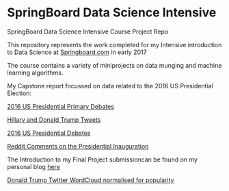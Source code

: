 # SpringBoard Data Science Intensive
SpringBoard Data Science Intensive Course Project Repo

This repository represents the work completed for my Intensive introduction to Data Science at [Springboard.com](https://www.springboard.com) in early 2017

The course contains a variety of miniprojects on data munging and machine learning algorithms.

My Capstone report focussed on data related to the 2016 US Presidential Election:

[2016 US Presidential Primary Debates](https://www.kaggle.com/kinguistics/2016-us-presidential-primary-debates)

[Hillary and Donald Trump Tweets](https://www.kaggle.com/benhamner/clinton-trump-tweets)

[2016 US Presidential Debates](https://www.kaggle.com/mrisdal/2016-us-presidential-debates)

[Reddit Comments on the Presidential Inauguration](https://www.kaggle.com/amalinow/reddit-comments-on-presidential-inauguration)

The Introduction to my Final Project submissioncan be found on my personal blog [here](https://www.patrickmockridge.com/2017/06/02/springboard-data-science-intensive-introduction/)

[Donald Trump Twitter WordCloud normalised for popularity](https://github.com/PatrickMockridge/SpringBoard-Data-Science-Intensive/blob/master/Capstone%20Project/Final%20Project/data/trump-colored-masked-twitter-wordcloud.png?raw=true)
